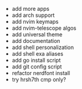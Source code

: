 - add more apps
- add arch support
- add nvim keymaps
- add nvim-telescope algos
- add universal theme
- add documentation
- add shell personalization
- add shell exa aliases
- add go install script
- add git config script
- refactor nerdfont install
- try hrsh7th cmp only?
